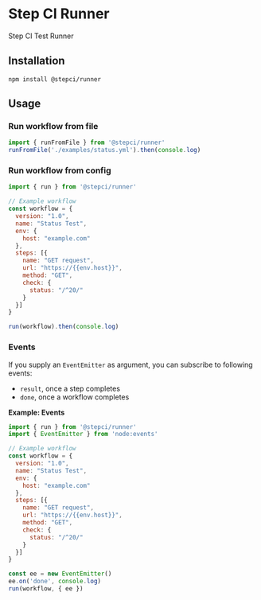 # Step CI Runner

Step CI Test Runner

## Installation

```
npm install @stepci/runner
```

## Usage

### Run workflow from file

```js
import { runFromFile } from '@stepci/runner'
runFromFile('./examples/status.yml').then(console.log)
```

### Run workflow from config

```js
import { run } from '@stepci/runner'

// Example workflow
const workflow = {
  version: "1.0",
  name: "Status Test",
  env: {
    host: "example.com"
  },
  steps: [{
    name: "GET request",
    url: "https://{{env.host}}",
    method: "GET",
    check: {
      status: "/^20/"
    }
  }]
}

run(workflow).then(console.log)
```

### Events

If you supply an `EventEmitter` as argument, you can subscribe to following events:

- `result`, once a step completes
- `done`, once a workflow completes

**Example: Events**

```js
import { run } from '@stepci/runner'
import { EventEmitter } from 'node:events'

// Example workflow
const workflow = {
  version: "1.0",
  name: "Status Test",
  env: {
    host: "example.com"
  },
  steps: [{
    name: "GET request",
    url: "https://{{env.host}}",
    method: "GET",
    check: {
      status: "/^20/"
    }
  }]
}

const ee = new EventEmitter()
ee.on('done', console.log)
run(workflow, { ee })
```
